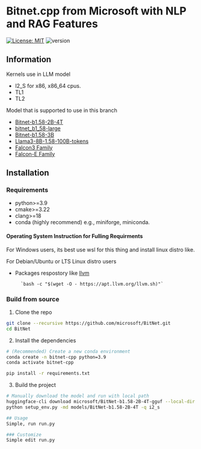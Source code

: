 # Bitnet.cpp from Microsoft with NLP and RAG Features
[![License: MIT](https://img.shields.io/badge/license-MIT-blue.svg)](https://opensource.org/licenses/MIT)
![version](https://img.shields.io/badge/version-1.0-blue)

## Information
Kernels use in LLM model
- I2_S for x86, x86_64 cpus.
- TL1
- TL2

Model that is supported to use in this branch 
- [Bitnet-b1.58-2B-4T](https://huggingface.co/microsoft/BitNet-b1.58-2B-4T)
- [bitnet_b1_58-large](https://huggingface.co/1bitLLM/bitnet_b1_58-large)
- [Bitnet-b1.58-3B](https://huggingface.co/microsoft/BitNet-b1.58-3B)
- [Llama3-8B-1.58-100B-tokens](https://huggingface.co/HF1BitLLM/Llama3-8B-1.58-100B-tokens)
- [Falcon3 Family](https://huggingface.co/collections/tiiuae/falcon3-67605ae03578be86e4e87026)
- [Falcon-E Family](https://huggingface.co/collections/tiiuae/falcon-edge-series-6804fd13344d6d8a8fa71130)

## Installation

### Requirements
- python>=3.9
- cmake>=3.22
- clang>=18
- conda (highly recommend) e.g., miniforge, miniconda.

#### Operating System Instruction for Fulling Requirments
For Windows users, its best use wsl for this thing and install linux distro like.

For Debian/Ubuntu or LTS Linux distro users
- Packages respostory like [llvm](https://apt.llvm.org/) 

        `bash -c "$(wget -O - https://apt.llvm.org/llvm.sh)"`

### Build from source

1. Clone the repo
```bash
git clone --recursive https://github.com/microsoft/BitNet.git
cd BitNet
```
2. Install the dependencies
```bash
# (Recommended) Create a new conda environment
conda create -n bitnet-cpp python=3.9
conda activate bitnet-cpp

pip install -r requirements.txt
```
3. Build the project
```bash
# Manually download the model and run with local path
huggingface-cli download microsoft/BitNet-b1.58-2B-4T-gguf --local-dir models/BitNet-b1.58-2B-4T
python setup_env.py -md models/BitNet-b1.58-2B-4T -q i2_s

## Usage
Simple, run run.py 

### Customize
Simple edit run.py

